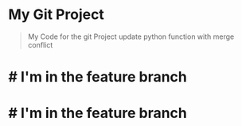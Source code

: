 # My Git Project

>My Code for the git Project
>update python function with merge conflict

# # I'm in the feature branch


# # I'm in the feature branch


